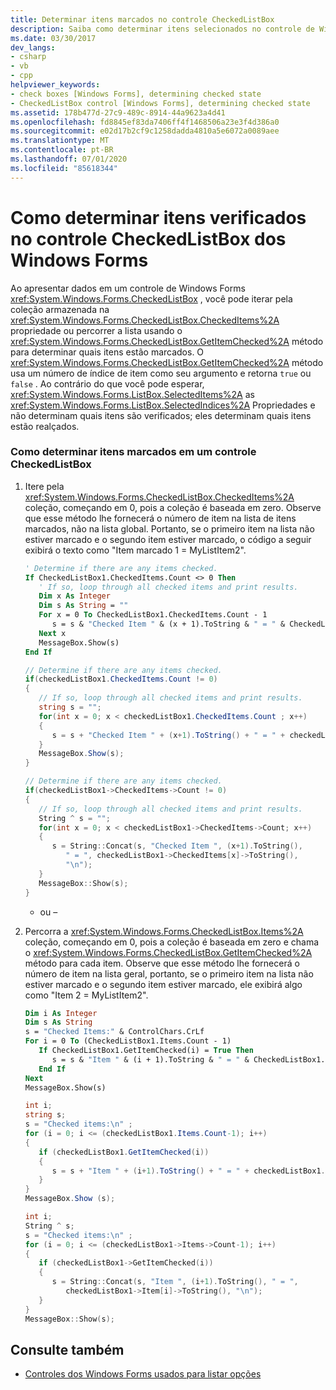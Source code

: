 ```yaml
---
title: Determinar itens marcados no controle CheckedListBox
description: Saiba como determinar itens selecionados no controle de Windows Forms CheckedListBox Iterando pela coleção armazenada na propriedade CheckedItems.
ms.date: 03/30/2017
dev_langs:
- csharp
- vb
- cpp
helpviewer_keywords:
- check boxes [Windows Forms], determining checked state
- CheckedListBox control [Windows Forms], determining checked state
ms.assetid: 178b477d-27c9-489c-8914-44a9623a4d41
ms.openlocfilehash: fd8845ef83da7406ff4f1468506a23e3f4d386a0
ms.sourcegitcommit: e02d17b2cf9c1258dadda4810a5e6072a0089aee
ms.translationtype: MT
ms.contentlocale: pt-BR
ms.lasthandoff: 07/01/2020
ms.locfileid: "85618344"
---
```

# <a name="how-to-determine-checked-items-in-the-windows-forms-checkedlistbox-control"></a>Como determinar itens verificados no controle CheckedListBox dos Windows Forms
Ao apresentar dados em um controle de Windows Forms <xref:System.Windows.Forms.CheckedListBox> , você pode iterar pela coleção armazenada na <xref:System.Windows.Forms.CheckedListBox.CheckedItems%2A> propriedade ou percorrer a lista usando o <xref:System.Windows.Forms.CheckedListBox.GetItemChecked%2A> método para determinar quais itens estão marcados. O <xref:System.Windows.Forms.CheckedListBox.GetItemChecked%2A> método usa um número de índice de item como seu argumento e retorna `true` ou `false` . Ao contrário do que você pode esperar, <xref:System.Windows.Forms.ListBox.SelectedItems%2A> as <xref:System.Windows.Forms.ListBox.SelectedIndices%2A> Propriedades e não determinam quais itens são verificados; eles determinam quais itens estão realçados.  
  
### <a name="to-determine-checked-items-in-a-checkedlistbox-control"></a>Como determinar itens marcados em um controle CheckedListBox  
  
1. Itere pela <xref:System.Windows.Forms.CheckedListBox.CheckedItems%2A> coleção, começando em 0, pois a coleção é baseada em zero. Observe que esse método lhe fornecerá o número de item na lista de itens marcados, não na lista global. Portanto, se o primeiro item na lista não estiver marcado e o segundo item estiver marcado, o código a seguir exibirá o texto como "Item marcado 1 = MyListItem2".  
  
    ```vb  
    ' Determine if there are any items checked.  
    If CheckedListBox1.CheckedItems.Count <> 0 Then  
       ' If so, loop through all checked items and print results.  
       Dim x As Integer  
       Dim s As String = ""  
       For x = 0 To CheckedListBox1.CheckedItems.Count - 1  
          s = s & "Checked Item " & (x + 1).ToString & " = " & CheckedListBox1.CheckedItems(x).ToString & ControlChars.CrLf  
       Next x  
       MessageBox.Show(s)  
    End If  
    ```  
  
    ```csharp  
    // Determine if there are any items checked.  
    if(checkedListBox1.CheckedItems.Count != 0)  
    {  
       // If so, loop through all checked items and print results.  
       string s = "";  
       for(int x = 0; x < checkedListBox1.CheckedItems.Count ; x++)  
       {  
          s = s + "Checked Item " + (x+1).ToString() + " = " + checkedListBox1.CheckedItems[x].ToString() + "\n";  
       }  
       MessageBox.Show(s);  
    }  
    ```  
  
    ```cpp  
    // Determine if there are any items checked.  
    if(checkedListBox1->CheckedItems->Count != 0)  
    {  
       // If so, loop through all checked items and print results.  
       String ^ s = "";  
       for(int x = 0; x < checkedListBox1->CheckedItems->Count; x++)  
       {  
          s = String::Concat(s, "Checked Item ", (x+1).ToString(),  
             " = ", checkedListBox1->CheckedItems[x]->ToString(),  
             "\n");  
       }  
       MessageBox::Show(s);  
    }  
    ```  
  
     - ou –  
  
2. Percorra a <xref:System.Windows.Forms.CheckedListBox.Items%2A> coleção, começando em 0, pois a coleção é baseada em zero e chama o <xref:System.Windows.Forms.CheckedListBox.GetItemChecked%2A> método para cada item. Observe que esse método lhe fornecerá o número de item na lista geral, portanto, se o primeiro item na lista não estiver marcado e o segundo item estiver marcado, ele exibirá algo como "Item 2 = MyListItem2".  
  
    ```vb  
    Dim i As Integer  
    Dim s As String  
    s = "Checked Items:" & ControlChars.CrLf  
    For i = 0 To (CheckedListBox1.Items.Count - 1)  
       If CheckedListBox1.GetItemChecked(i) = True Then  
          s = s & "Item " & (i + 1).ToString & " = " & CheckedListBox1.Items(i).ToString & ControlChars.CrLf  
       End If  
    Next  
    MessageBox.Show(s)  
    ```  
  
    ```csharp  
    int i;  
    string s;
    s = "Checked items:\n" ;  
    for (i = 0; i <= (checkedListBox1.Items.Count-1); i++)  
    {  
       if (checkedListBox1.GetItemChecked(i))  
       {  
          s = s + "Item " + (i+1).ToString() + " = " + checkedListBox1.Items[i].ToString() + "\n";  
       }  
    }  
    MessageBox.Show (s);  
    ```  
  
    ```cpp  
    int i;  
    String ^ s;
    s = "Checked items:\n" ;  
    for (i = 0; i <= (checkedListBox1->Items->Count-1); i++)  
    {  
       if (checkedListBox1->GetItemChecked(i))  
       {  
          s = String::Concat(s, "Item ", (i+1).ToString(), " = ",  
             checkedListBox1->Item[i]->ToString(), "\n");  
       }  
    }  
    MessageBox::Show(s);  
    ```  
  
## <a name="see-also"></a>Consulte também

- [Controles dos Windows Forms usados para listar opções](windows-forms-controls-used-to-list-options.md)

